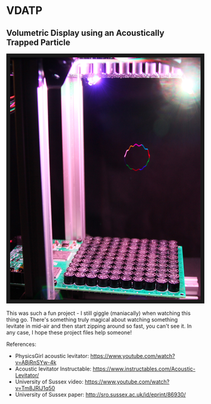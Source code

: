 # VDATP
## Volumetric Display using an Acoustically Trapped Particle

<a href="http://www.youtube.com/watch?feature=player_embedded&v=hCC1C5KIeUA" target="_blank"><img src="media/colorballsm.JPG" alt="VDATP video" width="583" height="640" border="10" /></a>

This was such a fun project - I still giggle (maniacally) when watching this thing go.  There's something truly magical about watching something levitate in mid-air and then start zipping around so fast, you can't see it.  In any case, I hope these project files help someone!

References:
- PhysicsGirl acoustic levitator: https://www.youtube.com/watch?v=ABjRnSYw-4k
- Acoustic levitator Instructable: https://www.instructables.com/Acoustic-Levitator/
- University of Sussex video: https://www.youtube.com/watch?v=Tm8JRlJ1q50
- University of Sussex paper: http://sro.sussex.ac.uk/id/eprint/86930/